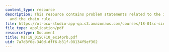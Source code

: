 ```yaml
---
content_type: resource
description: This resource contains problem statements related to the implicit differentiation
  and the chain rule.
file: https://ol-ocw-studio-app-qa.s3.amazonaws.com/courses/18-01sc-single-variable-calculus-fall-2010/7a7d3f0e340ddff6b31f08134f9ef302_MIT18_01SCF10_ex14prb.pdf
file_type: application/pdf
resourcetype: Document
title: MIT18_01SCF10_ex14prb.pdf
uid: 7a7d3f0e-340d-dff6-b31f-08134f9ef302
---
```

